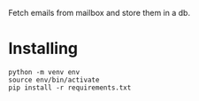 Fetch emails from mailbox and store them in a db.



# Installing

    python -m venv env
    source env/bin/activate
    pip install -r requirements.txt
